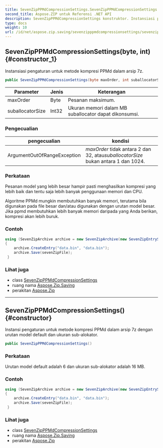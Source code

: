 ```yaml
---
title: SevenZipPPMdCompressionSettings.SevenZipPPMdCompressionSettings
second_title: Aspose.ZIP untuk Referensi .NET API
description: SevenZipPPMdCompressionSettings konstruktor. Instansiasi pengaturan untuk metode kompresi PPMd dalam arsip 7z.
type: docs
weight: 10
url: /id/net/aspose.zip.saving/sevenzipppmdcompressionsettings/sevenzipppmdcompressionsettings/
---
```

## SevenZipPPMdCompressionSettings(byte, int) {#constructor_1}

Instansiasi pengaturan untuk metode kompresi PPMd dalam arsip 7z.

```csharp
public SevenZipPPMdCompressionSettings(byte maxOrder, int suballocatorSize)
```

| Parameter | Jenis | Keterangan |
| --- | --- | --- |
| maxOrder | Byte | Pesanan maksimum. |
| suballocatorSize | Int32 | Ukuran memori dalam MB suballocator dapat dikonsumsi. |

### Pengecualian

| pengecualian | kondisi |
| --- | --- |
| ArgumentOutOfRangeException | *maxOrder* tidak antara 2 dan 32, atau*suballocatorSize* bukan antara 1 dan 1024. |

### Perkataan

Pesanan model yang lebih besar hampir pasti menghasilkan kompresi yang lebih baik dan tentu saja lebih banyak penggunaan memori dan CPU.

Algoritme PPMd mungkin membutuhkan banyak memori, terutama bila digunakan pada file besar dan/atau digunakan dengan urutan model besar. Jika ppmd membutuhkan lebih banyak memori daripada yang Anda berikan, kompresi akan lebih buruk.

### Contoh

```csharp
using (SevenZipArchive archive = new SevenZipArchive(new SevenZipEntrySettings(new SevenZipPPMdCompressionSettings(4, 32))))
{
    archive.CreateEntry("data.bin", "data.bin");                        
    archive.Save(sevenZipFile);
 }
```

### Lihat juga

* class [SevenZipPPMdCompressionSettings](../)
* ruang nama [Aspose.Zip.Saving](../../sevenzipppmdcompressionsettings/)
* perakitan [Aspose.Zip](../../../)

---

## SevenZipPPMdCompressionSettings() {#constructor}

Instansi pengaturan untuk metode kompresi PPMd dalam arsip 7z dengan urutan model default dan ukuran sub-alokator.

```csharp
public SevenZipPPMdCompressionSettings()
```

### Perkataan

Urutan model default adalah 6 dan ukuran sub-alokator adalah 16 MB.

### Contoh

```csharp
using (SevenZipArchive archive = new SevenZipArchive(new SevenZipEntrySettings(new SevenZipPPMdCompressionSettings())))
{
    archive.CreateEntry("data.bin", "data.bin");                        
    archive.Save(sevenZipFile);
 }
```

### Lihat juga

* class [SevenZipPPMdCompressionSettings](../)
* ruang nama [Aspose.Zip.Saving](../../sevenzipppmdcompressionsettings/)
* perakitan [Aspose.Zip](../../../)


